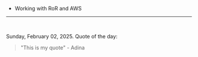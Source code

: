 - Working with RoR and AWS

---

<br>

<!-- quote_marker -->
Sunday, February 02, 2025. Quote of the day:

> "This is my quote" - Adina
